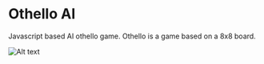 # Othello AI
Javascript based AI othello game.
Othello is a game based on a 8x8 board. 

![Alt text](https://github.com/vidu171/Othello/blob/master/screenshot/Screenshot%20from%202017-06-28%2014-49-45.png "Screenshot")
